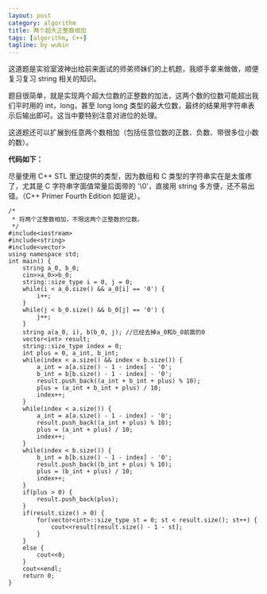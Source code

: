 ```yaml
---
layout: post
category: algorithm
title: 两个超大正整数相加
tags: [algorithm, C++]
tagline: by wubin
---
```


这道题是实验室波神出给前来面试的师弟师妹们的上机题，我顺手拿来做做，顺便复习复习 string 相关的知识。

题目很简单，就是实现两个超大位数的正整数的加法，这两个数的位数可能超出我们平时用的 int，long，甚至 long long 类型的最大位数，最终的结果用字符串表示后输出即可。这当中要特别注意对进位的处理。

<!--more-->

这道题还可以扩展到任意两个数相加（包括任意位数的正数、负数、带很多位小数的数）。


**代码如下：**

尽量使用 C++ STL 里边提供的类型，因为数组和 C 类型的字符串实在是太蛋疼了，尤其是 C 字符串字面值常量后面带的 '\0'，直接用 string 多方便，还不易出错。（C++ Primer Fourth Edition 如是说）。

    /*
     * 将两个正整数相加，不限这两个正整数的位数。
     */
    #include<iostream>
    #include<string>
    #include<vector>
    using namespace std;
    int main() {
        string a_0, b_0;
        cin>>a_0>>b_0;
        string::size_type i = 0, j = 0;
        while(i < a_0.size() && a_0[i] == '0') {
            i++;
        }
        while(j < b_0.size() && b_0[j] == '0') {
            j++;
        }
        string a(a_0, i), b(b_0, j); //已经去掉a_0和b_0前面的0
        vector<int> result;
        string::size_type index = 0;
        int plus = 0, a_int, b_int;
        while(index < a.size() && index < b.size()) {
            a_int = a[a.size() - 1 - index] - '0';
            b_int = b[b.size() - 1 - index] - '0';
            result.push_back((a_int + b_int + plus) % 10);
            plus = (a_int + b_int + plus) / 10;
            index++;
        }
        while(index < a.size()) {
            a_int = a[a.size() - 1 - index] - '0';
            result.push_back((a_int + plus) % 10);
            plus = (a_int + plus) / 10;
            index++;
        }
        while(index < b.size()) {
            b_int = b[b.size() - 1 - index] - '0';
            result.push_back((b_int + plus) % 10);
            plus = (b_int + plus) / 10;
            index++;
        }
        if(plus > 0) {
            result.push_back(plus);
        }
        if(result.size() > 0) {
            for(vector<int>::size_type st = 0; st < result.size(); st++) {
                cout<<result[result.size() - 1 - st];
            }
        }
        else {
            cout<<0;
        }
        cout<<endl;
        return 0;
    }